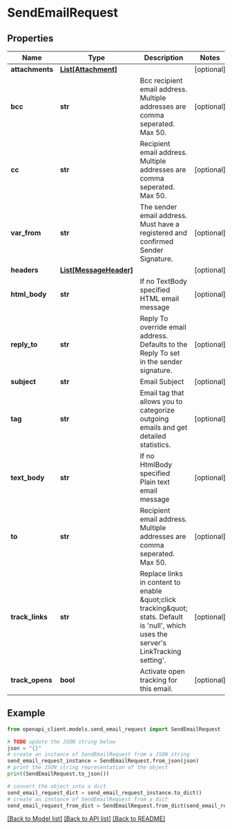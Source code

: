 # SendEmailRequest


## Properties

Name | Type | Description | Notes
------------ | ------------- | ------------- | -------------
**attachments** | [**List[Attachment]**](Attachment.md) |  | [optional] 
**bcc** | **str** | Bcc recipient email address. Multiple addresses are comma seperated. Max 50. | [optional] 
**cc** | **str** | Recipient email address. Multiple addresses are comma seperated. Max 50. | [optional] 
**var_from** | **str** | The sender email address. Must have a registered and confirmed Sender Signature. | [optional] 
**headers** | [**List[MessageHeader]**](MessageHeader.md) |  | [optional] 
**html_body** | **str** | If no TextBody specified HTML email message | [optional] 
**reply_to** | **str** | Reply To override email address. Defaults to the Reply To set in the sender signature. | [optional] 
**subject** | **str** | Email Subject | [optional] 
**tag** | **str** | Email tag that allows you to categorize outgoing emails and get detailed statistics. | [optional] 
**text_body** | **str** | If no HtmlBody specified Plain text email message | [optional] 
**to** | **str** | Recipient email address. Multiple addresses are comma seperated. Max 50. | [optional] 
**track_links** | **str** | Replace links in content to enable \&quot;click tracking\&quot; stats. Default is &#39;null&#39;, which uses the server&#39;s LinkTracking setting&#39;. | [optional] 
**track_opens** | **bool** | Activate open tracking for this email. | [optional] 

## Example

```python
from openapi_client.models.send_email_request import SendEmailRequest

# TODO update the JSON string below
json = "{}"
# create an instance of SendEmailRequest from a JSON string
send_email_request_instance = SendEmailRequest.from_json(json)
# print the JSON string representation of the object
print(SendEmailRequest.to_json())

# convert the object into a dict
send_email_request_dict = send_email_request_instance.to_dict()
# create an instance of SendEmailRequest from a dict
send_email_request_from_dict = SendEmailRequest.from_dict(send_email_request_dict)
```
[[Back to Model list]](../README.md#documentation-for-models) [[Back to API list]](../README.md#documentation-for-api-endpoints) [[Back to README]](../README.md)


